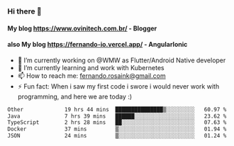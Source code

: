 ### Hi there 👋

#### My blog https://www.ovinitech.com.br/ - Blogger
#### also My blog https://fernando-io.vercel.app/ - AngularIonic

- 🔭 I’m currently working on @WMW as Flutter/Android Native developer
- 🌱 I’m currently learning and work with Kubernetes
- 📫 How to reach me: fernando.rosaink@gmail.com 
- ⚡ Fun fact: When i saw my first code i swore i would never work with programming, and here we are today :)

<!--START_SECTION:waka-->

```txt
Other             19 hrs 44 mins  ███████████████▒░░░░░░░░░   60.97 %
Java              7 hrs 39 mins   ██████░░░░░░░░░░░░░░░░░░░   23.62 %
TypeScript        2 hrs 28 mins   ██░░░░░░░░░░░░░░░░░░░░░░░   07.63 %
Docker            37 mins         ▒░░░░░░░░░░░░░░░░░░░░░░░░   01.94 %
JSON              24 mins         ▒░░░░░░░░░░░░░░░░░░░░░░░░   01.24 %
```

<!--END_SECTION:waka-->
